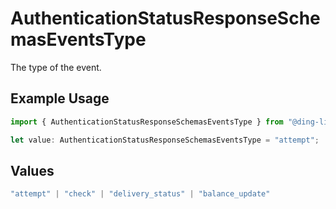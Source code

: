 # AuthenticationStatusResponseSchemasEventsType

The type of the event.

## Example Usage

```typescript
import { AuthenticationStatusResponseSchemasEventsType } from "@ding-live/ding/models/components";

let value: AuthenticationStatusResponseSchemasEventsType = "attempt";
```

## Values

```typescript
"attempt" | "check" | "delivery_status" | "balance_update"
```